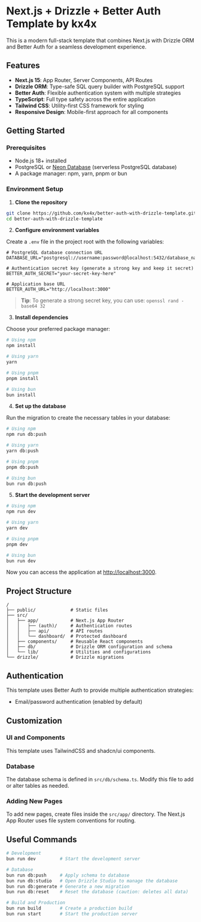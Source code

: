 # Next.js + Drizzle + Better Auth Template by kx4x

This is a modern full-stack template that combines Next.js with Drizzle ORM and Better Auth for a seamless development experience.

## Features

- **Next.js 15**: App Router, Server Components, API Routes
- **Drizzle ORM**: Type-safe SQL query builder with PostgreSQL support
- **Better Auth**: Flexible authentication system with multiple strategies
- **TypeScript**: Full type safety across the entire application
- **Tailwind CSS**: Utility-first CSS framework for styling
- **Responsive Design**: Mobile-first approach for all components

## Getting Started

### Prerequisites

- Node.js 18+ installed
- PostgreSQL or [Neon Database](https://neon.tech/) (serverless PostgreSQL database)
- A package manager: npm, yarn, pnpm or bun

### Environment Setup

1. **Clone the repository**

```bash
git clone https://github.com/kx4x/better-auth-with-drizzle-template.git
cd better-auth-with-drizzle-template
```

2. **Configure environment variables**

Create a `.env` file in the project root with the following variables:

```env
# PostgreSQL database connection URL
DATABASE_URL="postgresql://username:password@localhost:5432/database_name"

# Authentication secret key (generate a strong key and keep it secret)
BETTER_AUTH_SECRET="your-secret-key-here"

# Application base URL
BETTER_AUTH_URL="http://localhost:3000"
```

> **Tip**: To generate a strong secret key, you can use: `openssl rand -base64 32`

3. **Install dependencies**

Choose your preferred package manager:

```bash
# Using npm
npm install

# Using yarn
yarn

# Using pnpm
pnpm install

# Using bun
bun install
```

4. **Set up the database**

Run the migration to create the necessary tables in your database:

```bash
# Using npm
npm run db:push

# Using yarn
yarn db:push

# Using pnpm
pnpm db:push

# Using bun
bun run db:push
```

5. **Start the development server**

```bash
# Using npm
npm run dev

# Using yarn
yarn dev

# Using pnpm
pnpm dev

# Using bun
bun run dev
```

Now you can access the application at [http://localhost:3000](http://localhost:3000).

## Project Structure

```
/
├── public/             # Static files
├── src/
│   ├── app/            # Next.js App Router
│   │   ├── (auth)/     # Authentication routes
│   │   ├── api/        # API routes
│   │   └── dashboard/  # Protected dashboard
│   ├── components/     # Reusable React components
│   ├── db/             # Drizzle ORM configuration and schema
│   └── lib/            # Utilities and configurations
└── drizzle/            # Drizzle migrations
```

## Authentication

This template uses Better Auth to provide multiple authentication strategies:

- Email/password authentication (enabled by default)

## Customization

### UI and Components

This template uses TailwindCSS and shadcn/ui components.

### Database

The database schema is defined in `src/db/schema.ts`. Modify this file to add or alter tables as needed.

### Adding New Pages

To add new pages, create files inside the `src/app/` directory. The Next.js App Router uses file system conventions for routing.

## Useful Commands

```bash
# Development
bun run dev         # Start the development server

# Database
bun run db:push     # Apply schema to database
bun run db:studio   # Open Drizzle Studio to manage the database
bun run db:generate # Generate a new migration
bun run db:reset    # Reset the database (caution: deletes all data)

# Build and Production
bun run build       # Create a production build
bun run start       # Start the production server
```
